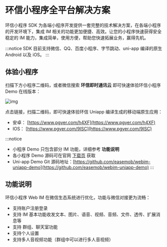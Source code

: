 # 环信小程序全平台解决方案

<Toc />

环信小程序 SDK 为各端小程序开发提供一套完整的技术解决方案，在各端小程序的开发环境下，集成 IM 相关的功能更加便捷、高效。让您的小程序快速获得安全稳定的 IM 能力，集成简单，使用方便，帮助您快速拓展业务，赢得先机。

:::notice
SDK 目前支持微信、QQ、百度小程序、字节跳动、uni-app 编译的原生 Android 以及 iOS。
:::

## 体验小程序

扫描下方小程序二维码，或者微信搜索 **环信即时通讯云** 即可快速体验环信小程序 Demo 在线版本：

![img](@static/images/applet/applet-demo.jpeg)

点击链接，扫描二维码，即可快速体验环信 Uniapp 编译生成的移动端原生应用：

- 安卓： [https://www.pgyer.com/h4XF](https://www.pgyer.com/h4XF)
- IOS： [https://www.pgyer.com/9ISC](https://www.pgyer.com/9ISC)

:::notice

- 小程序 Demo 只包含部分 IM 功能，详细参考 **功能说明**
- 各小程序 Demo 源码可在官网 [下载页](https://www.easemob.com/download/im) 获取
- Uni-app Demo Git 源码地址：[https://github.com/easemob/webim-uniapp-demo](https://github.com/easemob/webim-uniapp-demo)
  :::

## 功能说明

环信小程序 Web IM 在微信生态系统进行优化，功能与微信对接更为流畅：

- 支持账户注册登录
- 支持 IM 基本功能收发文本、图片、语音、视频、音频、文件、透传、扩展消息等
- 支持 群组、聊天室功能
- 支持个人设置
- 支持多人音视频功能（群组中可以进行多人音视频）

